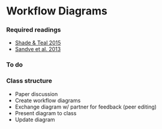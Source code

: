 # Workflow Diagrams

### Required readings
- [Shade & Teal 2015](../../readings/pdfs/Shade2015.pdf)
- [Sandve et al. 2013](../../readings/pdfs/Sandve2013.pdf)

### To do

### Class structure
- Paper discussion
- Create workflow diagrams
- Exchange diagram w/ partner for feedback (peer editing)
- Present diagram to class
- Update diagram
